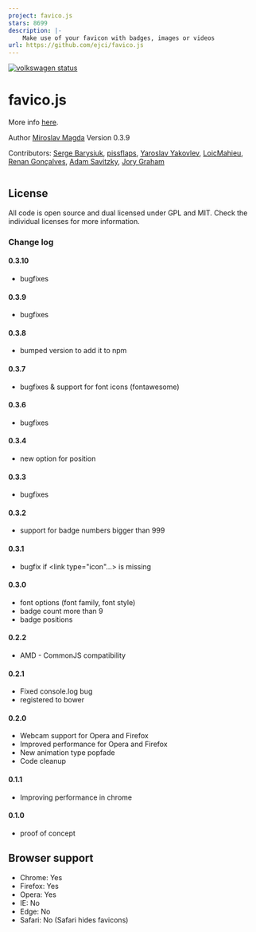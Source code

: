 ```yaml
---
project: favico.js
stars: 8699
description: |-
    Make use of your favicon with badges, images or videos
url: https://github.com/ejci/favico.js
---
```


[![volkswagen status](https://auchenberg.github.io/volkswagen/volkswargen_ci.svg?v=1)](https://github.com/auchenberg/volkswagen)
# favico.js
More info [here](http://lab.ejci.net/favico.js/).


Author [Miroslav Magda](http://blog.ejci.net)
Version 0.3.9

Contributors:
[Serge Barysiuk](https://github.com/sbarysiuk),
[pissflaps](https://github.com/pissflaps),
[Yaroslav Yakovlev](https://github.com/yaroslavya),
[LoicMahieu](https://github.com/LoicMahieu),
[Renan Gonçalves](https://github.com/renan),
[Adam Savitzky](https://github.com/adambom),
[Jory Graham](https://github.com/jory)

```javascript

```

## License
All code is open source and dual licensed under GPL and MIT. Check the individual licenses for more information.

### Change log
#### 0.3.10
* bugfixes

#### 0.3.9
* bugfixes

#### 0.3.8
* bumped version to add it to npm

#### 0.3.7
* bugfixes & support for font icons (fontawesome)

#### 0.3.6
* bugfixes

#### 0.3.4
* new option for position

#### 0.3.3
* bugfixes

#### 0.3.2
* support for badge numbers bigger than 999

#### 0.3.1
* bugfix if <link type="icon"...> is missing

#### 0.3.0
* font options (font family, font style)
* badge count more than 9
* badge positions

#### 0.2.2
* AMD - CommonJS compatibility

#### 0.2.1
* Fixed console.log bug
* registered to bower

#### 0.2.0
* Webcam support for Opera and Firefox
* Improved performance for Opera and Firefox
* New animation type popfade
* Code cleanup

#### 0.1.1
* Improving performance in chrome

#### 0.1.0
* proof of concept

## Browser support
* Chrome: Yes
* Firefox: Yes
* Opera: Yes
* IE: No
* Edge: No
* Safari: No (Safari hides favicons)

